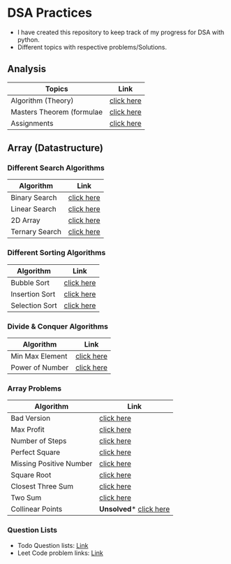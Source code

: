 # DSA Practices

- I have created this repository to keep track of my progress for DSA with python.
- Different topics with respective problems/Solutions.

## Analysis

| Topics                | Link        |
|-----------------------|-------------|
| Algorithm (Theory)    | [click here](https://github.com/ishtiyaquekhan1411/DSA-Practices/blob/4aa25c58f5399e510b60e4e709dd81c55b0debc0/Analysis/algorithm.md)|
| Masters Theorem (formulae | [click here](https://github.com/ishtiyaquekhan1411/DSA-Practices/blob/4aa25c58f5399e510b60e4e709dd81c55b0debc0/Analysis/master's-therom.txt)|
| Assignments | [click here](https://github.com/ishtiyaquekhan1411/DSA-Practices/tree/main/Analysis/Assignments) |

## Array (Datastructure)

### Different Search Algorithms
| Algorithm | Link |
|-----------|------|
| Binary Search | [click here](https://github.com/ishtiyaquekhan1411/DSA-Practices/blob/main/Array/searching/binary_search.py) |
| Linear Search | [click here](https://github.com/ishtiyaquekhan1411/DSA-Practices/blob/main/Array/searching/lenear_search.py) |
| 2D Array | [click here](https://github.com/ishtiyaquekhan1411/DSA-Practices/blob/main/Array/searching/search2DArray.py) |
| Ternary Search | [click here](https://github.com/ishtiyaquekhan1411/DSA-Practices/blob/main/Array/searching/ternary_search.py) |

### Different Sorting Algorithms
| Algorithm | Link |
|-----------|------|
| Bubble Sort | [click here](https://github.com/ishtiyaquekhan1411/DSA-Practices/blob/main/Array/sorting/bubble_sort.py) |
| Insertion Sort | [click here](https://github.com/ishtiyaquekhan1411/DSA-Practices/blob/main/Array/sorting/insertion_sort.py) |
| Selection Sort | [click here](https://github.com/ishtiyaquekhan1411/DSA-Practices/blob/main/Array/sorting/selection_sort.py) |

### Divide & Conquer Algorithms
| Algorithm | Link |
|-----------|------|
| Min Max Element | [click here](https://github.com/ishtiyaquekhan1411/DSA-Practices/blob/main/Array/divide-and-conquer/find-min-max-element.py) |
| Power of Number | [click here](https://github.com/ishtiyaquekhan1411/DSA-Practices/blob/main/Array/divide-and-conquer/power-of-number.py) |

### Array Problems
| Algorithm | Link |
|-----------|------|
| Bad Version | [click here](https://github.com/ishtiyaquekhan1411/DSA-Practices/blob/fda97afd552f93049694efc509098abb2ddccf5c/Array/problems/bad_version.py) |
| Max Profit | [click here](https://github.com/ishtiyaquekhan1411/DSA-Practices/blob/main/Array/problems/max_profit.py) |
| Number of Steps | [click here](https://github.com/ishtiyaquekhan1411/DSA-Practices/blob/98245d63d17a712f1cd6e983c09f0162e55e2898/Array/problems/numbers-of-step-stairs.py) |
| Perfect Square | [click here](https://github.com/ishtiyaquekhan1411/DSA-Practices/blob/98245d63d17a712f1cd6e983c09f0162e55e2898/Array/problems/perfect_square.py) |
| Missing Positive Number | [click here](https://github.com/ishtiyaquekhan1411/DSA-Practices/blob/main/Array/problems/smallest_positive_number.py) |
| Square Root | [click here](https://github.com/ishtiyaquekhan1411/DSA-Practices/blob/main/Array/problems/square_root.py) |
| Closest Three Sum | [click here](https://github.com/ishtiyaquekhan1411/DSA-Practices/blob/main/Array/problems/closest_three_sum.py) |
| Two Sum | [click here](https://github.com/ishtiyaquekhan1411/DSA-Practices/blob/main/Array/problems/three_sum.py) |
| Collinear Points | **Unsolved*** [click here](https://github.com/ishtiyaquekhan1411/DSA-Practices/blob/main/Array/problems/verify_three_collinear_points.py) |

### Question Lists
- Todo Question lists: [Link](https://github.com/ishtiyaquekhan1411/DSA-Practices/blob/main/Interview-questions.txt)
- Leet Code problem links: [Link](https://docs.google.com/spreadsheets/d/1-wKcV99KtO91dXdPkwmXGTdtyxAfk1mbPXQg81R9sFE/edit#gid=0)